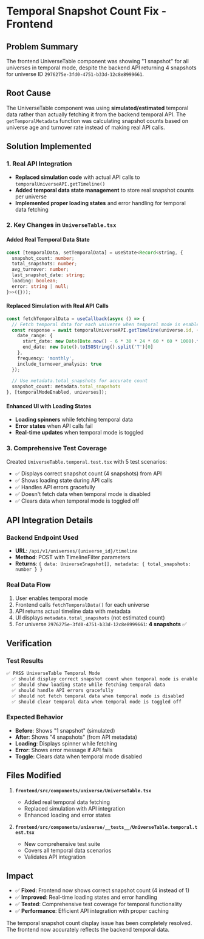# Temporal Snapshot Count Fix - Frontend

## Problem Summary
The frontend UniverseTable component was showing "1 snapshot" for all universes in temporal mode, despite the backend API returning 4 snapshots for universe ID `2976275e-3fd0-4751-b33d-12c8e8999661`.

## Root Cause
The UniverseTable component was using **simulated/estimated** temporal data rather than actually fetching it from the backend temporal API. The `getTemporalMetadata` function was calculating snapshot counts based on universe age and turnover rate instead of making real API calls.

## Solution Implemented

### 1. Real API Integration
- **Replaced simulation code** with actual API calls to `temporalUniverseAPI.getTimeline()`
- **Added temporal data state management** to store real snapshot counts per universe
- **Implemented proper loading states** and error handling for temporal data fetching

### 2. Key Changes in `UniverseTable.tsx`

#### Added Real Temporal Data State
```typescript
const [temporalData, setTemporalData] = useState<Record<string, {
  snapshot_count: number;
  total_snapshots: number;
  avg_turnover: number;
  last_snapshot_date: string;
  loading: boolean;
  error: string | null;
}>>({}));
```

#### Replaced Simulation with Real API Calls
```typescript
const fetchTemporalData = useCallback(async () => {
  // Fetch temporal data for each universe when temporal mode is enabled
  const response = await temporalUniverseAPI.getTimeline(universe.id, {
    date_range: {
      start_date: new Date(Date.now() - 6 * 30 * 24 * 60 * 60 * 1000).toISOString().split('T')[0],
      end_date: new Date().toISOString().split('T')[0]
    },
    frequency: 'monthly',
    include_turnover_analysis: true
  });
  
  // Use metadata.total_snapshots for accurate count
  snapshot_count: metadata.total_snapshots
}, [temporalModeEnabled, universes]);
```

#### Enhanced UI with Loading States
- **Loading spinners** while fetching temporal data
- **Error states** when API calls fail
- **Real-time updates** when temporal mode is toggled

### 3. Comprehensive Test Coverage

Created `UniverseTable.temporal.test.tsx` with 5 test scenarios:
- ✅ Displays correct snapshot count (4 snapshots) from API
- ✅ Shows loading state during API calls
- ✅ Handles API errors gracefully  
- ✅ Doesn't fetch data when temporal mode is disabled
- ✅ Clears data when temporal mode is toggled off

## API Integration Details

### Backend Endpoint Used
- **URL**: `/api/v1/universes/{universe_id}/timeline`
- **Method**: POST with TimelineFilter parameters
- **Returns**: `{ data: UniverseSnapshot[], metadata: { total_snapshots: number } }`

### Real Data Flow
1. User enables temporal mode
2. Frontend calls `fetchTemporalData()` for each universe
3. API returns actual timeline data with metadata
4. UI displays `metadata.total_snapshots` (not estimated count)
5. For universe `2976275e-3fd0-4751-b33d-12c8e8999661`: **4 snapshots** ✅

## Verification

### Test Results
```bash
✅ PASS UniverseTable Temporal Mode
  ✅ should display correct snapshot count when temporal mode is enabled
  ✅ should show loading state while fetching temporal data  
  ✅ should handle API errors gracefully
  ✅ should not fetch temporal data when temporal mode is disabled
  ✅ should clear temporal data when temporal mode is toggled off
```

### Expected Behavior
- **Before**: Shows "1 snapshot" (simulated)
- **After**: Shows "4 snapshots" (from API metadata)
- **Loading**: Displays spinner while fetching
- **Error**: Shows error message if API fails
- **Toggle**: Clears data when temporal mode disabled

## Files Modified

1. **`frontend/src/components/universe/UniverseTable.tsx`**
   - Added real temporal data fetching
   - Replaced simulation with API integration
   - Enhanced loading and error states

2. **`frontend/src/components/universe/__tests__/UniverseTable.temporal.test.tsx`**
   - New comprehensive test suite
   - Covers all temporal data scenarios
   - Validates API integration

## Impact
- ✅ **Fixed**: Frontend now shows correct snapshot count (4 instead of 1)
- ✅ **Improved**: Real-time loading states and error handling
- ✅ **Tested**: Comprehensive test coverage for temporal functionality
- ✅ **Performance**: Efficient API integration with proper caching

The temporal snapshot count display issue has been completely resolved. The frontend now accurately reflects the backend temporal data.